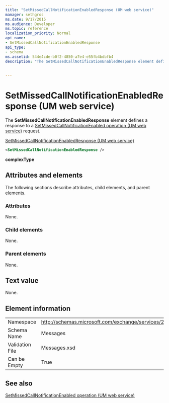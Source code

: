 ```yaml
---
title: "SetMissedCallNotificationEnabledResponse (UM web service)"
manager: sethgros
ms.date: 9/17/2015
ms.audience: Developer
ms.topic: reference
localization_priority: Normal
api_name:
- SetMissedCallNotificationEnabledResponse
api_type:
- schema
ms.assetid: 544e4cde-b0f2-4850-a7e4-e55fb4bdbfb4
description: "The SetMissedCallNotificationEnabledResponse element defines a response to a SetMissedCallNotificationEnabled operation (UM web service) request."
 
 
---
```


# SetMissedCallNotificationEnabledResponse (UM web service)

The **SetMissedCallNotificationEnabledResponse** element defines a response to a [SetMissedCallNotificationEnabled operation (UM web service)](setmissedcallnotificationenabled-operation-um-web-service.md) request. 
  
[SetMissedCallNotificationEnabledResponse (UM web service)](setmissedcallnotificationenabledresponse-um-web-service.md)
  
```xml
<SetMissedCallNotificationEnabledResponse />
```

 **complexType**
## Attributes and elements

The following sections describe attributes, child elements, and parent elements.
  
### Attributes

None.
  
### Child elements

None.
  
### Parent elements

None.
  
## Text value

None.
  
## Element information

|||
|:-----|:-----|
|Namespace  <br/> |http://schemas.microsoft.com/exchange/services/2006/messages  <br/> |
|Schema Name  <br/> |Messages  <br/> |
|Validation File  <br/> |Messages.xsd  <br/> |
|Can be Empty  <br/> |True  <br/> |
   
## See also



[SetMissedCallNotificationEnabled operation (UM web service)](setmissedcallnotificationenabled-operation-um-web-service.md)

